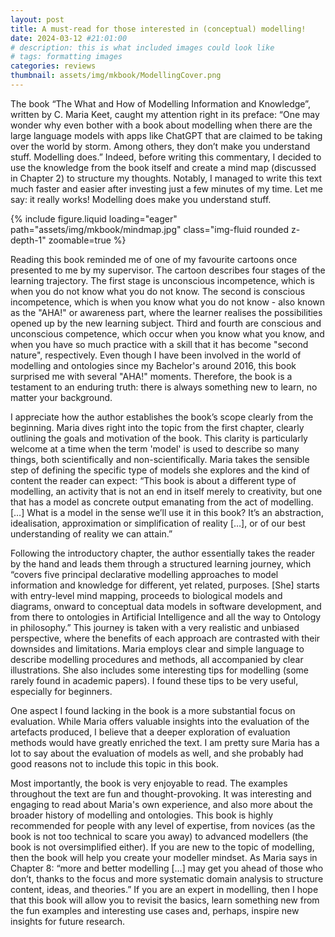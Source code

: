 ```yaml
---
layout: post
title: A must-read for those interested in (conceptual) modelling!
date: 2024-03-12 #21:01:00
# description: this is what included images could look like
# tags: formatting images
categories: reviews
thumbnail: assets/img/mkbook/ModellingCover.png
---
```



The book “The What and How of Modelling Information and Knowledge”, written by C. Maria Keet, caught my attention right in its preface: “One may wonder why even bother with a book about modelling when there are the large language models with apps like ChatGPT that are claimed to be taking over the world by storm. Among others, they don’t make you understand stuff. Modelling does.” Indeed, before writing this commentary, I decided to use the knowledge from the book itself and create a mind map (discussed in Chapter 2) to structure my thoughts. Notably, I managed to write this text much faster and easier after investing just a few minutes of my time. Let me say: it really works! Modelling does make you understand stuff.

<div class="row mt-3">
    <div class="col-sm mt-6 mt-md-0">
        {% include figure.liquid loading="eager" path="assets/img/mkbook/mindmap.jpg" class="img-fluid rounded z-depth-1" zoomable=true %}
    </div>
</div>

Reading this book reminded me of one of my favourite cartoons once presented to me by my supervisor. The cartoon describes four stages of the learning trajectory. The first stage is unconscious incompetence, which is when you do not know what you do not know. The second is conscious incompetence, which is when you know what you do not know - also known as the "AHA!" or awareness part, where the learner realises the possibilities opened up by the new learning subject. Third and fourth are conscious and unconscious competence, which occur when you know what you know, and when you have so much practice with a skill that it has become "second nature", respectively. Even though I have been involved in the world of modelling and ontologies since my Bachelor's around 2016, this book surprised me with several "AHA!" moments. Therefore, the book is a testament to an enduring truth: there is always something new to learn, no matter your background.

I appreciate how the author establishes the book’s scope clearly from the beginning. Maria dives right into the topic from the first chapter, clearly outlining the goals and motivation of the book. This clarity is particularly welcome at a time when the term 'model' is used to describe so many things, both scientifically and non-scientifically. Maria takes the sensible step of defining the specific type of models she explores and the kind of content the reader can expect: “This book is about a different type of modelling, an activity that is not an end in itself merely to creativity, but one that has a model as concrete output emanating from the act of modelling.  […] What is a model in the sense we’ll use it in this book? It’s an abstraction, idealisation, approximation or simplification of reality […], or of our best understanding of reality we can attain.”

Following the introductory chapter, the author essentially takes the reader by the hand and leads them through a structured learning journey, which “covers five principal declarative modelling approaches to model information and knowledge for different, yet related, purposes. [She] starts with entry-level mind mapping, proceeds to biological models and diagrams, onward to conceptual data models in software development, and from there to ontologies in Artificial Intelligence and all the way to Ontology in philosophy.” This journey is taken with a very realistic and unbiased perspective, where the benefits of each approach are contrasted with their downsides and limitations. Maria employs clear and simple language to describe modelling procedures and methods, all accompanied by clear illustrations. She also includes some interesting tips for modelling (some rarely found in academic papers). I found these tips to be very useful, especially for beginners. 

One aspect I found lacking in the book is a more substantial focus on evaluation. While Maria offers valuable insights into the evaluation of the artefacts produced, I believe that a deeper exploration of evaluation methods would have greatly enriched the text. I am pretty sure Maria has a lot to say about the evaluation of models as well, and she probably had good reasons not to include this topic in this book. 

Most importantly, the book is very enjoyable to read. The examples throughout the text are fun and thought-provoking. It was interesting and engaging to read about Maria's own experience, and also more about the broader history of modelling and ontologies. This book is highly recommended for people with any level of expertise, from novices (as the book is not too technical to scare you away) to advanced modellers (the book is not oversimplified either). If you are new to the topic of modelling, then the book will help you create your modeller mindset. As Maria says in Chapter 8: “more and better modelling […] may get you ahead of those who don’t, thanks to the focus and more systematic domain analysis to structure content, ideas, and theories.” If you are an expert in modelling, then I hope that this book will allow you to revisit the basics, learn something new from the fun examples and interesting use cases and, perhaps, inspire new insights for future research.

